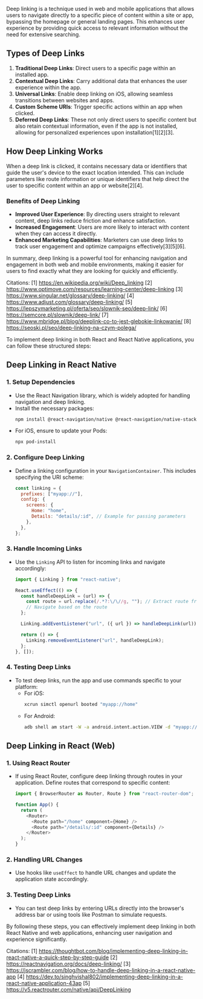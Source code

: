 Deep linking is a technique used in web and mobile applications that allows users to navigate directly to a specific piece of
content within a site or app, bypassing the homepage or general landing pages. This enhances user experience by providing
quick access to relevant information without the need for extensive searching.

## Types of Deep Links

1. **Traditional Deep Links**: Direct users to a specific page within an installed app.
2. **Contextual Deep Links**: Carry additional data that enhances the user experience within the app.
3. **Universal Links**: Enable deep linking on iOS, allowing seamless transitions between websites and apps.
4. **Custom Scheme URIs**: Trigger specific actions within an app when clicked.
5. **Deferred Deep Links**: These not only direct users to specific content but also retain contextual information, even if
   the app is not installed, allowing for personalized experiences upon installation[1][2][3].

## How Deep Linking Works

When a deep link is clicked, it contains necessary data or identifiers that guide the user's device to the exact location
intended. This can include parameters like route information or unique identifiers that help direct the user to specific
content within an app or website[2][4].

### Benefits of Deep Linking

- **Improved User Experience**: By directing users straight to relevant content, deep links reduce friction and enhance
  satisfaction.
- **Increased Engagement**: Users are more likely to interact with content when they can access it directly.
- **Enhanced Marketing Capabilities**: Marketers can use deep links to track user engagement and optimize campaigns
  effectively[3][5][6].

In summary, deep linking is a powerful tool for enhancing navigation and engagement in both web and mobile environments,
making it easier for users to find exactly what they are looking for quickly and efficiently.

Citations: [1] https://en.wikipedia.org/wiki/Deep_linking [2] https://www.optimove.com/resources/learning-center/deep-linking
[3] https://www.singular.net/glossary/deep-linking/ [4] https://www.adjust.com/glossary/deep-linking/ [5]
https://lepszymarketing.pl/oferta/seo/slownik-seo/deep-link/ [6] https://semcore.pl/slownik/deep-link/ [7]
https://www.mbridge.pl/blog/deeplink-co-to-jest-glebokie-linkowanie/ [8] https://seoski.pl/seo/deep-linking-na-czym-polega/

To implement deep linking in both React and React Native applications, you can follow these structured steps:

## Deep Linking in React Native

### 1. **Setup Dependencies**

- Use the React Navigation library, which is widely adopted for handling navigation and deep linking.
- Install the necessary packages:
  ```bash
  npm install @react-navigation/native @react-navigation/native-stack react-native-screens react-native-safe-area-context
  ```
- For iOS, ensure to update your Pods:
  ```bash
  npx pod-install
  ```

### 2. **Configure Deep Linking**

- Define a linking configuration in your `NavigationContainer`. This includes specifying the URI scheme:
  ```javascript
  const linking = {
    prefixes: ["myapp://"],
    config: {
      screens: {
        Home: "home",
        Details: "details/:id", // Example for passing parameters
      },
    },
  };
  ```

### 3. **Handle Incoming Links**

- Use the `Linking` API to listen for incoming links and navigate accordingly:

  ```javascript
  import { Linking } from "react-native";

  React.useEffect(() => {
    const handleDeepLink = (url) => {
      const route = url.replace(/.*?:\/\//g, ""); // Extract route from URL
      // Navigate based on the route
    };

    Linking.addEventListener("url", ({ url }) => handleDeepLink(url));

    return () => {
      Linking.removeEventListener("url", handleDeepLink);
    };
  }, []);
  ```

### 4. **Testing Deep Links**

- To test deep links, run the app and use commands specific to your platform:
  - For iOS:
    ```bash
    xcrun simctl openurl booted "myapp://home"
    ```
  - For Android:
    ```bash
    adb shell am start -W -a android.intent.action.VIEW -d "myapp://home"
    ```

## Deep Linking in React (Web)

### 1. **Using React Router**

- If using React Router, configure deep linking through routes in your application. Define routes that correspond to specific
  content:

  ```javascript
  import { BrowserRouter as Router, Route } from "react-router-dom";

  function App() {
    return (
      <Router>
        <Route path="/home" component={Home} />
        <Route path="/details/:id" component={Details} />
      </Router>
    );
  }
  ```

### 2. **Handling URL Changes**

- Use hooks like `useEffect` to handle URL changes and update the application state accordingly.

### 3. **Testing Deep Links**

- You can test deep links by entering URLs directly into the browser's address bar or using tools like Postman to simulate
  requests.

By following these steps, you can effectively implement deep linking in both React Native and web applications, enhancing
user navigation and experience significantly.

Citations: [1] https://thoughtbot.com/blog/implementing-deep-linking-in-react-native-a-quick-step-by-step-guide [2]
https://reactnavigation.org/docs/deep-linking/ [3]
https://jscrambler.com/blog/how-to-handle-deep-linking-in-a-react-native-app [4]
https://dev.to/singhvishal802/implementing-deep-linking-in-a-react-native-application-43ap [5]
https://v5.reactrouter.com/native/api/DeepLinking
